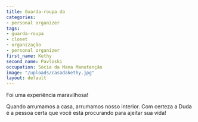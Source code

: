 ```yaml
---
title: Guarda-roupa da
categories:
- personal organizer
tags:
- guarda-roupa
- closet
- organização
- personal organizer
first_name: Kethy
second_name: Pavloski
occupation: Sócia da Mana Manutenção
image: "/uploads/casadakethy.jpg"
layout: default
---
```


Foi uma experiência maravilhosa!

Quando arrumamos a casa, arrumamos nosso interior. 
Com certeza a Duda é a pessoa certa que você está procurando para ajeitar sua vida!